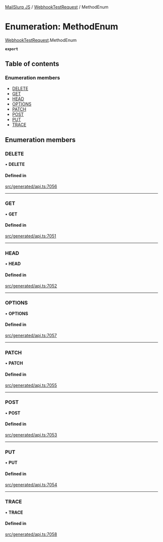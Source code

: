 [MailSlurp JS](../README.md) / [WebhookTestRequest](../modules/WebhookTestRequest.md) / MethodEnum

# Enumeration: MethodEnum

[WebhookTestRequest](../modules/WebhookTestRequest.md).MethodEnum

**`export`**

## Table of contents

### Enumeration members

- [DELETE](WebhookTestRequest.MethodEnum.md#delete)
- [GET](WebhookTestRequest.MethodEnum.md#get)
- [HEAD](WebhookTestRequest.MethodEnum.md#head)
- [OPTIONS](WebhookTestRequest.MethodEnum.md#options)
- [PATCH](WebhookTestRequest.MethodEnum.md#patch)
- [POST](WebhookTestRequest.MethodEnum.md#post)
- [PUT](WebhookTestRequest.MethodEnum.md#put)
- [TRACE](WebhookTestRequest.MethodEnum.md#trace)

## Enumeration members

### DELETE

• **DELETE**

#### Defined in

[src/generated/api.ts:7056](https://github.com/mailslurp/mailslurp-client/blob/f0f645f/src/generated/api.ts#L7056)

___

### GET

• **GET**

#### Defined in

[src/generated/api.ts:7051](https://github.com/mailslurp/mailslurp-client/blob/f0f645f/src/generated/api.ts#L7051)

___

### HEAD

• **HEAD**

#### Defined in

[src/generated/api.ts:7052](https://github.com/mailslurp/mailslurp-client/blob/f0f645f/src/generated/api.ts#L7052)

___

### OPTIONS

• **OPTIONS**

#### Defined in

[src/generated/api.ts:7057](https://github.com/mailslurp/mailslurp-client/blob/f0f645f/src/generated/api.ts#L7057)

___

### PATCH

• **PATCH**

#### Defined in

[src/generated/api.ts:7055](https://github.com/mailslurp/mailslurp-client/blob/f0f645f/src/generated/api.ts#L7055)

___

### POST

• **POST**

#### Defined in

[src/generated/api.ts:7053](https://github.com/mailslurp/mailslurp-client/blob/f0f645f/src/generated/api.ts#L7053)

___

### PUT

• **PUT**

#### Defined in

[src/generated/api.ts:7054](https://github.com/mailslurp/mailslurp-client/blob/f0f645f/src/generated/api.ts#L7054)

___

### TRACE

• **TRACE**

#### Defined in

[src/generated/api.ts:7058](https://github.com/mailslurp/mailslurp-client/blob/f0f645f/src/generated/api.ts#L7058)
